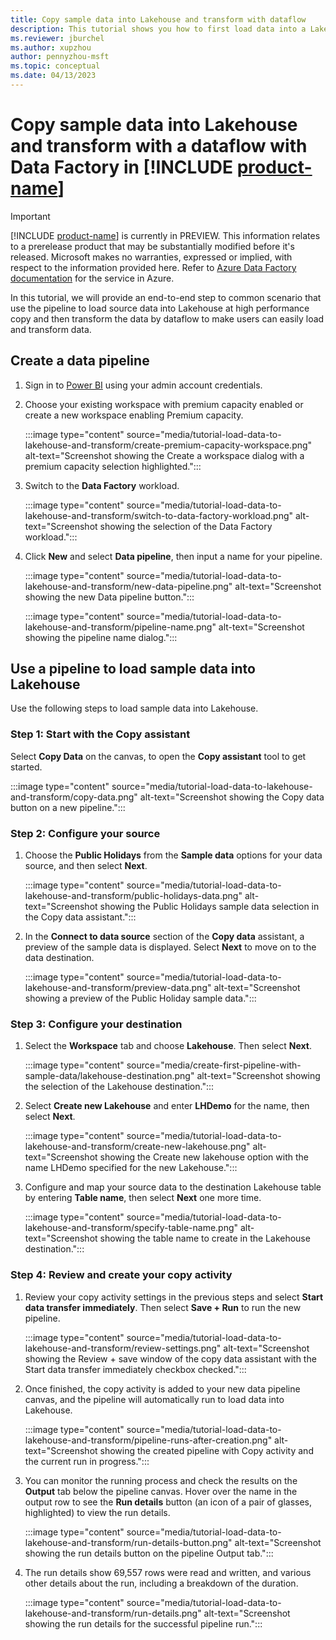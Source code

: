 ```yaml
---
title: Copy sample data into Lakehouse and transform with dataflow
description: This tutorial shows you how to first load data into a Lakehouse with a pipeline and then transform it using a dataflow with Data Factory in [!INCLUDE [product-name](../includes/product-name.md)].
ms.reviewer: jburchel
ms.author: xupzhou
author: pennyzhou-msft
ms.topic: conceptual 
ms.date: 04/13/2023
---
```


# Copy sample data into Lakehouse and transform with a dataflow with Data Factory in [!INCLUDE [product-name](../includes/product-name.md)]

> [!IMPORTANT]
> [!INCLUDE [product-name](../includes/product-name.md)] is currently in PREVIEW.
> This information relates to a prerelease product that may be substantially modified before it's released. Microsoft makes no warranties, expressed or implied, with respect to the information provided here. Refer to [Azure Data Factory documentation](/azure/data-factory/) for the service in Azure.

In this tutorial, we will provide an end-to-end step to common scenario that use the pipeline to load source data into Lakehouse at high performance copy and then transform the data by dataflow to make users can easily load and transform data.

## Create a data pipeline

1. Sign in to [Power BI](https://app.powerbi.com) using your admin account credentials.
1. Choose your existing workspace with premium capacity enabled or create a new workspace enabling Premium capacity.

   :::image type="content" source="media/tutorial-load-data-to-lakehouse-and-transform/create-premium-capacity-workspace.png" alt-text="Screenshot showing the Create a workspace dialog with a premium capacity selection highlighted.":::

1. Switch to the **Data Factory** workload.

   :::image type="content" source="media/tutorial-load-data-to-lakehouse-and-transform/switch-to-data-factory-workload.png" alt-text="Screenshot showing the selection of the Data Factory workload.":::

1. Click **New** and select **Data pipeline**, then input a name for your pipeline.

   :::image type="content" source="media/tutorial-load-data-to-lakehouse-and-transform/new-data-pipeline.png" alt-text="Screenshot showing the new Data pipeline button.":::

   :::image type="content" source="media/tutorial-load-data-to-lakehouse-and-transform/pipeline-name.png" alt-text="Screenshot showing the pipeline name dialog.":::

## Use a pipeline to load sample data into Lakehouse

Use the following steps to load sample data into Lakehouse.

### Step 1: Start with the Copy assistant

Select **Copy Data** on the canvas, to open the **Copy assistant** tool to get started.

:::image type="content" source="media/tutorial-load-data-to-lakehouse-and-transform/copy-data.png" alt-text="Screenshot showing the Copy data button on a new pipeline.":::

### Step 2: Configure your source

1. Choose the **Public Holidays** from the **Sample data** options for your data source, and then select **Next**.

   :::image type="content" source="media/tutorial-load-data-to-lakehouse-and-transform/public-holidays-data.png" alt-text="Screenshot showing the Public Holidays sample data selection in the Copy data assistant.":::

1. In the **Connect to data source** section of the **Copy data** assistant, a preview of the sample data is displayed. Select **Next** to move on to the data destination.

   :::image type="content" source="media/tutorial-load-data-to-lakehouse-and-transform/preview-data.png" alt-text="Screenshot showing a preview of the Public Holiday sample data.":::

### Step 3: Configure your destination

1. Select the **Workspace** tab and choose **Lakehouse**.  Then select **Next**.

   :::image type="content" source="media/create-first-pipeline-with-sample-data/lakehouse-destination.png" alt-text="Screenshot showing the selection of the Lakehouse destination.":::

1. Select **Create new Lakehouse** and enter **LHDemo** for the name, then select **Next**.

   :::image type="content" source="media/tutorial-load-data-to-lakehouse-and-transform/create-new-lakehouse.png" alt-text="Screenshot showing the Create new lakehouse option with the name LHDemo specified for the new Lakehouse.":::

1. Configure and map your source data to the destination Lakehouse table by entering **Table name**, then select **Next** one more time.

   :::image type="content" source="media/tutorial-load-data-to-lakehouse-and-transform/specify-table-name.png" alt-text="Screenshot showing the table name to create in the Lakehouse destination.":::

### Step 4: Review and create your copy activity

1. Review your copy activity settings in the previous steps and select **Start data transfer immediately**.  Then select **Save + Run** to run the new pipeline.

   :::image type="content" source="media/tutorial-load-data-to-lakehouse-and-transform/review-settings.png" alt-text="Screenshot showing the Review + save window of the copy data assistant with the Start data transfer immediately checkbox checked.":::

1. Once finished, the copy activity is added to your new data pipeline canvas, and the pipeline will automatically run to load data into Lakehouse.

   :::image type="content" source="media/tutorial-load-data-to-lakehouse-and-transform/pipeline-runs-after-creation.png" alt-text="Screenshot showing the created pipeline with Copy activity and the current run in progress.":::

1. You can monitor the running process and check the results on the **Output** tab below the pipeline canvas. Hover over the name in the output row to see the **Run details** button (an icon of a pair of glasses, highlighted) to view the run details.

   :::image type="content" source="media/tutorial-load-data-to-lakehouse-and-transform/run-details-button.png" alt-text="Screenshot showing the run details button on the pipeline Output tab.":::

1. The run details show 69,557 rows were read and written, and various other details about the run, including a breakdown of the duration.

   :::image type="content" source="media/tutorial-load-data-to-lakehouse-and-transform/run-details.png" alt-text="Screenshot showing the run details for the successful pipeline run.":::

   
